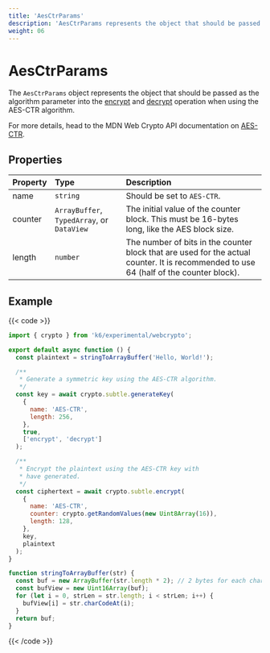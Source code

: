 ```yaml
---
title: 'AesCtrParams'
description: 'AesCtrParams represents the object that should be passed as the algorithm parameter into the encrypt and decrypt operation when using the AES-CTR algorithm.'
weight: 06
---
```


# AesCtrParams

The `AesCtrParams` object represents the object that should be passed as the algorithm parameter into the [encrypt](https://grafana.com/docs/k6/<K6_VERSION>/javascript-api/k6-experimental/webcrypto/subtlecrypto/encrypt) and [decrypt](https://grafana.com/docs/k6/<K6_VERSION>/javascript-api/k6-experimental/webcrypto/subtlecrypto/decrypt) operation when using the AES-CTR algorithm.

For more details, head to the MDN Web Crypto API documentation on [AES-CTR](https://developer.mozilla.org/en-US/docs/Web/API/AesCtrParams).

## Properties

| Property | Type                                       | Description                                                                                                                            |
| :------- | :----------------------------------------- | :------------------------------------------------------------------------------------------------------------------------------------- |
| name     | `string`                                   | Should be set to `AES-CTR`.                                                                                                            |
| counter  | `ArrayBuffer`, `TypedArray`, or `DataView` | The initial value of the counter block. This must be 16-bytes long, like the AES block size.                                           |
| length   | `number`                                   | The number of bits in the counter block that are used for the actual counter. It is recommended to use 64 (half of the counter block). |

## Example

{{< code >}}

```javascript
import { crypto } from 'k6/experimental/webcrypto';

export default async function () {
  const plaintext = stringToArrayBuffer('Hello, World!');

  /**
   * Generate a symmetric key using the AES-CTR algorithm.
   */
  const key = await crypto.subtle.generateKey(
    {
      name: 'AES-CTR',
      length: 256,
    },
    true,
    ['encrypt', 'decrypt']
  );

  /**
   * Encrypt the plaintext using the AES-CTR key with
   * have generated.
   */
  const ciphertext = await crypto.subtle.encrypt(
    {
      name: 'AES-CTR',
      counter: crypto.getRandomValues(new Uint8Array(16)),
      length: 128,
    },
    key,
    plaintext
  );
}

function stringToArrayBuffer(str) {
  const buf = new ArrayBuffer(str.length * 2); // 2 bytes for each char
  const bufView = new Uint16Array(buf);
  for (let i = 0, strLen = str.length; i < strLen; i++) {
    bufView[i] = str.charCodeAt(i);
  }
  return buf;
}
```

{{< /code >}}
